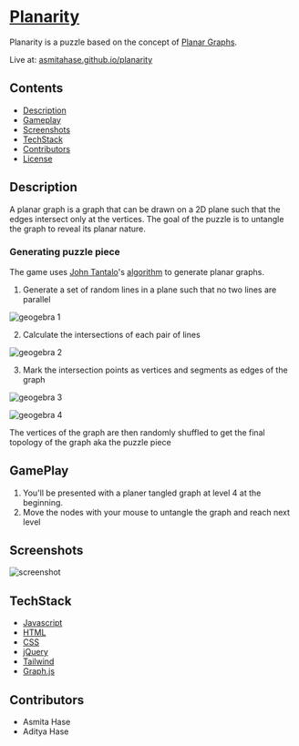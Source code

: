 # [Planarity](https://asmitahase.github.io/planarity/)
Planarity is a puzzle based on the concept of [Planar Graphs](https://en.wikipedia.org/wiki/Planar_graph).

Live at: [asmitahase.github.io/planarity](https://asmitahase.github.io/planarity)

## Contents
- [Description](https://github.com/asmitahase/planarity#Description)
- [Gameplay](https://github.com/asmitahase/planarity#GamePlay)
- [Screenshots](https://github.com/asmitahase/planarity#Screenshots)
- [TechStack](https://github.com/asmitahase/planarity#TechStack)
- [Contributors](https://github.com/asmitahase/planarity#Contributors)
- [License](https://github.com/asmitahase/planarity#License)

## Description

A planar graph is a graph that can be drawn on a 2D plane such that the edges intersect only at the vertices. The goal of the puzzle is to untangle the graph to reveal its planar nature.

### Generating puzzle piece
The game uses [John Tantalo](http://johntantalo.com/)'s [algorithm](http://johntantalo.com/wiki/Planarity/) to generate planar graphs.

1. Generate a set of random lines in a plane such that no two lines are parallel

![geogebra 1](https://user-images.githubusercontent.com/8528887/141686114-ebf4397a-4ad8-40f0-9cec-f1ff9e2d8892.png)


2. Calculate the intersections of each pair of lines

![geogebra 2](https://user-images.githubusercontent.com/8528887/141686113-f63707a9-174e-4647-b632-4f61d824cf97.png)


3. Mark the intersection points as vertices and segments as edges of the graph 

![geogebra 3](https://user-images.githubusercontent.com/8528887/141686111-3c78f455-4aba-4010-aeef-7e5c63587cd8.png)

![geogebra 4](https://user-images.githubusercontent.com/8528887/141686109-b3c4db22-ff17-4792-87f7-04e018f60bc4.png)

The vertices of the graph are then randomly shuffled to get the final topology of the graph aka the puzzle piece


## GamePlay

1. You'll be presented with a planer tangled graph at level 4 at the beginning.
2. Move the nodes with your mouse to untangle the graph and reach next level 

## Screenshots

![screenshot](https://imgur.com/LKyVFOm.png)

## TechStack
- [Javascript](https://en.wikipedia.org/wiki/JavaScript)
- [HTML](https://en.wikipedia.org/wiki/HTML)
- [CSS](https://en.wikipedia.org/wiki/CSS)
- [jQuery](https://jquery.com/)
- [Tailwind](https://tailwindcss.com/)
- [Graph.js](https://github.com/paulfears/Graphs)

## Contributors
- Asmita Hase
- Aditya Hase



